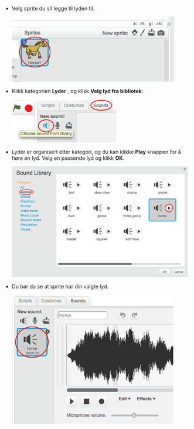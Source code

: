 + Velg sprite du vil legge til lyden til.
    
    ![skjermbilde](images/sprite-select.png)

+ Klikk kategorien **Lyder** , og klikk **Velg lyd fra bibliotek**:
    
    ![skjermbilde](images/import-sound.png)

+ Lyder er organisert etter kategori, og du kan klikke **Play** knappen for å høre en lyd. Velg en passende lyd og klikk **OK**.
    
    ![skjermbilde](images/choose-sound.png)

+ Du bør da se at sprite har din valgte lyd.
    
    ![skjermbilde](images/sound-imported.png)